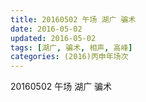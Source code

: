 ```yaml
---
title: 20160502 午场 湖广 骗术
date: 2016-05-02
updated: 2016-05-02
tags: [湖广, 骗术, 相声, 高峰] 
categories: (2016)丙申年场次 
---
```

20160502 午场 湖广 骗术
